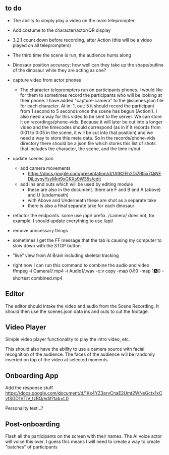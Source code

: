 ## to do

- The ability to simply play a video on the main teleprompter

- Add costume to the character/actor/QR display

- 3,2,1 count down before recording, after Action (this will be a video played on all teleprompters)

- The third time the scene is run, the audience hums along

- Dinosaur position accuracy: how well can they take up the shape/outline of the dinosaur while they are acting as one?

- capture video from actor phones

  - The character teleprompters run on participants phones. I would like for them to sometimes record the participants who will be looking at their phone. I have added "capture-camera" to the @scenes.json file for each character. At in: 1, out: 5 it should record the participant from 1 second to 5 seconds once the scene has begun (Action!). I also need a way for this video to be sent to the server. We can store it on recordings/phone-vids. Because it will later be cut into a longer video and the timecodes should correspond (as in if it records from 0:01 to 0:05 in the scene, it will be cut into that position) and we need a way to store this meta data. So in the records/phone-vids directory there should be a json file which stores this list of shots that includes the character, the scene, and the time in/out.

- update scenes.json

  - add camera movements
    - https://docs.google.com/presentation/d/1AfB2Eh2Di7RI5x7QjNFDiLoypyYsyMnt9xGKXs9W35s/edit
  - add ins and outs which will be used by editing module
    - these are also in the document. there are F and B and A (above) and U (underneath)
    - with Above and Underneath these are shot as a separate take
    - there is also a final separate take for each dinosaur

- refactor the endpoints. some use /api/ prefix. /camera/ does not, for example. I should update everything to use /api/

- remove unncessary things

- sometimes I get the FF message that the tab is causing my computer to slow down with the STOP button

- "live" view from AI Brain including skeletal tracking

- right now I can run this command to combine the audio and video
  ffmpeg -i Camera*1/*.mp4 -i Audio*1/*.wav -c:v copy -map 0:v:0 -map 1:a:0 -shortest combined.mp4

## Editor

The editor should intake the video and audio from the Scene Recording. It should then use the scenes.json data ins and outs to cut the footage.

## Video Player

Simple video player functionality to play the intro video, etc.

This should also have the ability to use a camera source with facial recognition of the audience. The faces of the audience will be randomly inserted on top of the video at selected moments.

## Onboarding App

Add the response stuff
https://docs.google.com/document/d/1Kx4YZ3arvCnaE2Umt2WNsGctx1xCvtSGD1VTiV_tzBQ/edit?tab=t.0

Personality test...?

## Post-onboarding

Flash all the participants on the screen with their names. The AI voice actor will voice this over.
I guess this means I will need to create a way to create "batches" of participants
